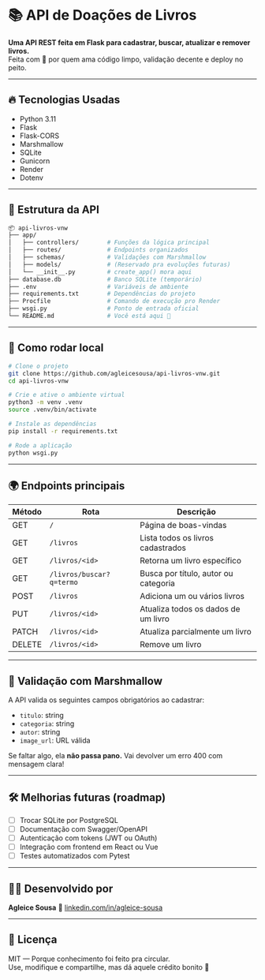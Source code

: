 # 📚 API de Doações de Livros

**Uma API REST feita em Flask para cadastrar, buscar, atualizar e remover livros.**  
Feita com 💜 por quem ama código limpo, validação decente e deploy no peito.

---

## 🔥 Tecnologias Usadas

- Python 3.11
- Flask
- Flask-CORS
- Marshmallow
- SQLite
- Gunicorn
- Render
- Dotenv

---

## 🧠 Estrutura da API

```bash
📦 api-livros-vnw
├── app/
│   ├── controllers/        # Funções da lógica principal
│   ├── routes/             # Endpoints organizados
│   ├── schemas/            # Validações com Marshmallow
│   ├── models/             # (Reservado pra evoluções futuras)
│   └── __init__.py         # create_app() mora aqui
├── database.db             # Banco SQLite (temporário)
├── .env                    # Variáveis de ambiente
├── requirements.txt        # Dependências do projeto
├── Procfile                # Comando de execução pro Render
├── wsgi.py                 # Ponto de entrada oficial
└── README.md               # Você está aqui 👋
```

---

## 🚀 Como rodar local

```bash
# Clone o projeto
git clone https://github.com/agleicesousa/api-livros-vnw.git
cd api-livros-vnw

# Crie e ative o ambiente virtual
python3 -m venv .venv
source .venv/bin/activate

# Instale as dependências
pip install -r requirements.txt

# Rode a aplicação
python wsgi.py
```

---

## 🌍 Endpoints principais

| Método | Rota                         | Descrição                              |
|--------|------------------------------|----------------------------------------|
| GET    | `/`                          | Página de boas-vindas                  |
| GET    | `/livros`                    | Lista todos os livros cadastrados      |
| GET    | `/livros/<id>`              | Retorna um livro específico            |
| GET    | `/livros/buscar?q=termo`     | Busca por título, autor ou categoria   |
| POST   | `/livros`                    | Adiciona um ou vários livros           |
| PUT    | `/livros/<id>`              | Atualiza todos os dados de um livro    |
| PATCH  | `/livros/<id>`              | Atualiza parcialmente um livro         |
| DELETE | `/livros/<id>`              | Remove um livro                        |

---

## 🔐 Validação com Marshmallow

A API valida os seguintes campos obrigatórios ao cadastrar:

- `titulo`: string
- `categoria`: string
- `autor`: string
- `image_url`: URL válida

Se faltar algo, ela **não passa pano.** Vai devolver um erro 400 com mensagem clara!

---

## 🛠️ Melhorias futuras (roadmap)

- [ ] Trocar SQLite por PostgreSQL
- [ ] Documentação com Swagger/OpenAPI
- [ ] Autenticação com tokens (JWT ou OAuth)
- [ ] Integração com frontend em React ou Vue
- [ ] Testes automatizados com Pytest

---

## 👩‍💻 Desenvolvido por

**Agleice Sousa**
💼 [linkedin.com/in/agleice-sousa](https://linkedin.com/in/agleice-sousa)

---

## 🧾 Licença

MIT — Porque conhecimento foi feito pra circular.  
Use, modifique e compartilhe, mas dá aquele crédito bonito 👊

